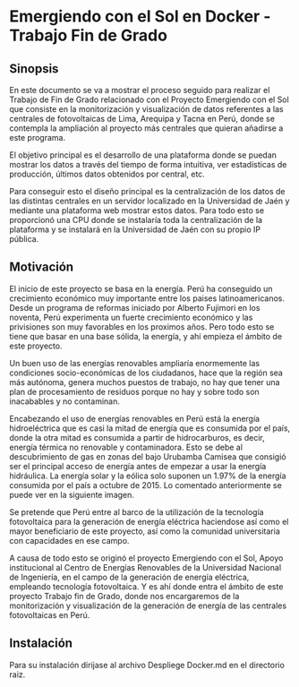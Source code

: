 # Emergiendo con el Sol en Docker - Trabajo Fin de Grado


## Sinopsis

En este documento se va a mostrar el proceso seguido para realizar el Trabajo de Fin de Grado relacionado con el Proyecto Emergiendo con el Sol que consiste en 
la monitorización y visualización de datos referentes a las centrales de fotovoltaicas de Lima, Arequipa y Tacna en Perú, donde se contempla la ampliación al proyecto 
más centrales que quieran añadirse a este programa. 

El  objetivo  principal  es  el  desarrollo  de  una  plataforma  donde  se  puedan mostrar  los  datos  a  través  del  tiempo  de  forma  intuitiva,  ver  estadísticas  de 
producción, últimos datos obtenidos por central, etc. 

Para conseguir esto el diseño principal es la centralización de los datos de las distintas centrales en un servidor localizado en la Universidad de Jaén y mediante 
una plataforma  web mostrar estos  datos. Para  todo  esto  se  proporcionó  una  CPU donde  se  instalaría  toda  la  centralización  de  la  plataforma  y  se  instalará  en  la 
Universidad de Jaén con su propio IP pública.


## Motivación

El  inicio  de  este  proyecto  se  basa  en  la  energía.  Perú  ha  conseguido  un crecimiento económico muy importante entre los paises latinoamericanos. Desde un 
programa de reformas iniciado por Alberto Fujimori en los noventa, Perú experimenta un  fuerte  crecimiento  económico  y  las  privisiones  son  muy  favorables  en  los 
proximos años. Pero todo esto se tiene que basar en una base sólida, la energía, y ahí empieza el ámbito de este proyecto. 

Un  buen  uso  de  las  energías  renovables  ampliaría  enormemente  las condiciones  socio-económicas  de  los  ciudadanos,  hace  que  la  región  sea  más 
autónoma,  genera  muchos  puestos  de  trabajo,  no  hay  que  tener  una  plan  de procesamiento  de  residuos  porque  no  hay  y  sobre  todo  son  inacabables  y  no 
contaminan. 
 
Encabezando  el  uso  de  energías  renovables  en  Perú  está  la  energía hidroeléctrica que es casi la mitad de energía que es consumida por el país, donde 
la otra mitad es consumida a partir de hidrocarburos, es decir, energía térmica no renovable  y  contaminadora.  Esto  se  debe  al  descubrimiento  de  gas  en  zonas  del 
bajo Urubamba Camisea que consigió ser el principal acceso de energía antes de empezar a usar la energía hidráulica. La energía solar y la eólica solo suponen un 
1.97%  de  la  energía  consumida  por  el  país  a  octubre  de  2015.  Lo  comentado anteriormente se puede ver en la siguiente imagen. 

Se  pretende  que  Perú  entre  al  barco  de  la  utilización  de  la  tecnología fotovoltaica para la generación de energía eléctrica haciendose así como el mayor 
beneficiario de este proyecto, así como la comunidad universitaria con capacidades en ese campo.
 
A  causa  de  todo  esto  se  originó  el  proyecto  Emergiendo  con  el  Sol,  Apoyo institucional  al  Centro  de  Energías  Renovables  de  la  Universidad  Nacional  de 
Ingeniería, en el campo de la generación de energía eléctrica, empleando tecnología fotovoltaica. Y es ahí donde entra el ámbito de este proyecto Trabajo fin de Grado, 
donde nos encargaremos de la monitorización y  visualización de la generación de energía de las centrales fotovoltaicas en Perú. 


## Instalación

Para su instalación dirijase al archivo Despliege Docker.md en el directorio raiz. 
